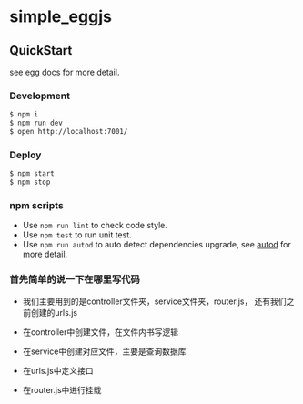 # simple_eggjs



## QuickStart

<!-- add docs here for user -->

see [egg docs][egg] for more detail.

### Development

```bash
$ npm i
$ npm run dev
$ open http://localhost:7001/
```

### Deploy

```bash
$ npm start
$ npm stop
```

### npm scripts

- Use `npm run lint` to check code style.
- Use `npm test` to run unit test.
- Use `npm run autod` to auto detect dependencies upgrade, see [autod](https://www.npmjs.com/package/autod) for more detail.


[egg]: https://eggjs.org

### 首先简单的说一下在哪里写代码
- 我们主要用到的是controller文件夹，service文件夹，router.js， 还有我们之前创建的urls.js

- 在controller中创建文件，在文件内书写逻辑
- 在service中创建对应文件，主要是查询数据库
- 在urls.js中定义接口
- 在router.js中进行挂载